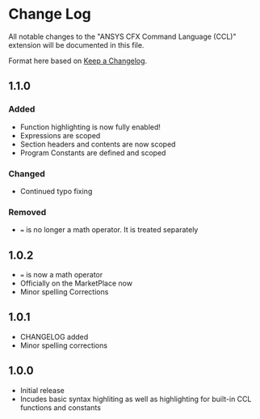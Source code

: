 # Change Log
All notable changes to the "ANSYS CFX Command Language (CCL)" extension will be documented in this file.

Format here based on [Keep a Changelog](http://keepachangelog.com/).

## 1.1.0
### Added
- Function highlighting is now fully enabled!
- Expressions are scoped
- Section headers and contents are now scoped
- Program Constants are defined and scoped

### Changed
- Continued typo fixing

### Removed
- `=` is no longer a math operator. It is treated separately

## 1.0.2
- `=` is now a math operator
- Officially on the MarketPlace now
- Minor spelling Corrections

## 1.0.1
- CHANGELOG added
- Minor spelling corrections

## 1.0.0
- Initial release
- Incudes basic syntax highliting as well as highlighting for built-in CCL functions and constants